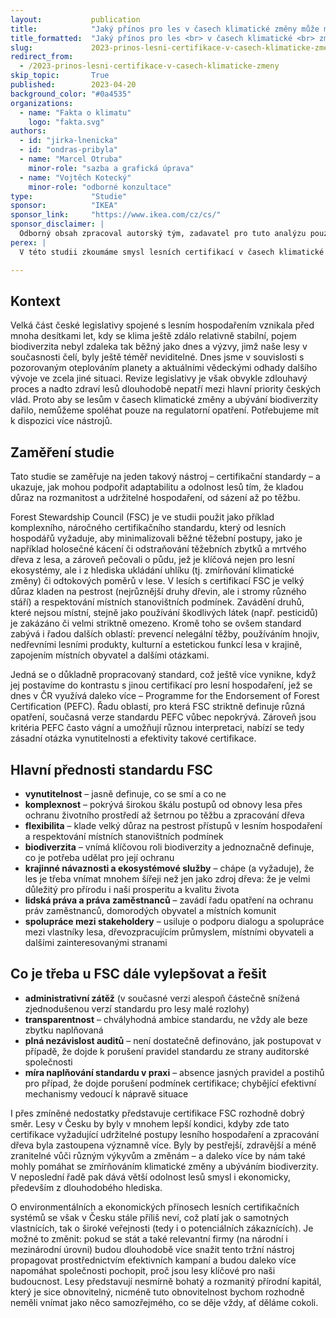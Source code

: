 ```yaml
---
layout:           publication
title:            "Jaký přínos pro les v časech klimatické změny může mít lesní certifikace?"
title_formatted:  "Jaký přínos pro les <br> v časech klimatické <br> změny může mít <br> lesní certifikace?"
slug:             2023-prinos-lesni-certifikace-v-casech-klimaticke-zmeny
redirect_from:
  - /2023-prinos-lesni-certifikace-v-casech-klimaticke-zmeny
skip_topic:       True
published:        2023-04-20
background_color: "#0a4535"
organizations:
  - name: "Fakta o klimatu"
    logo: "fakta.svg"
authors:
  - id: "jirka-lnenicka"
  - id: "ondras-pribyla"
  - name: "Marcel Otruba"
    minor-role: "sazba a grafická úprava"
  - name: "Vojtěch Kotecký"
    minor-role: "odborné konzultace"
type:             "Studie"
sponsor:          "IKEA"
sponsor_link:     "https://www.ikea.com/cz/cs/"
sponsor_disclaimer: |
  Odborný obsah zpracoval autorský tým, zadavatel pro tuto analýzu pouze stanovil klíčové otázky.
perex: |
  V této studii zkoumáme smysl lesních certifikací v časech klimatické změny a srovnáváme dvě nejvíce rozšířené certifikace: PEFC a FSC. Na více oblastech lesní péče ukazujeme, že certifikace FSC je pro Česko silnějším nástrojem k udržení zdravých lesů.

---
```


## Kontext

Velká část české legislativy spojené s lesním hospodařením vznikala před mnoha desítkami let, kdy se klima ještě zdálo relativně stabilní, pojem biodiverzita nebyl zdaleka tak běžný jako dnes a výzvy, jimž naše lesy v současnosti čelí, byly ještě téměř neviditelné. Dnes jsme v souvislosti s pozorovaným oteplováním planety a aktuálními vědeckými odhady dalšího vývoje ve zcela jiné situaci. Revize legislativy je však obvykle zdlouhavý proces a nadto zdraví lesů dlouhodobě nepatří mezi hlavní priority českých vlád. Proto aby se lesům v časech klimatické změny a ubývání biodiverzity dařilo, nemůžeme spoléhat pouze na regulatorní opatření. Potřebujeme mít k dispozici více nástrojů.

## Zaměření studie

Tato studie se zaměřuje na jeden takový nástroj – certifikační standardy – a ukazuje, jak mohou podpořit adaptabilitu a odolnost lesů tím, že kladou důraz na rozmanitost a udržitelné hospodaření, od sázení až po těžbu.

Forest Stewardship Council (FSC) je ve studii použit jako příklad komplexního, náročného certifikačního standardu, který od lesních hospodářů vyžaduje, aby minimalizovali běžné těžební postupy, jako je například holosečné kácení či odstraňování těžebních zbytků a mrtvého dřeva z lesa, a zároveň pečovali o půdu, jež je klíčová nejen pro lesní ekosystémy, ale i z hlediska ukládání uhlíku (tj. zmírňování klimatické změny) či odtokových poměrů v lese. V lesích s certifikací FSC je velký důraz kladen na pestrost (nejrůznější druhy dřevin, ale i stromy různého stáří) a respektování místních stanovištních podmínek. Zavádění druhů, které nejsou místní, stejně jako používání škodlivých látek (např. pesticidů) je zakázáno či velmi striktně omezeno. Kromě toho se ovšem standard zabývá i řadou dalších oblastí: prevencí nelegální těžby, používáním hnojiv, nedřevními lesními produkty, kulturní a estetickou funkcí lesa v krajině, zapojením místních obyvatel a dalšími otázkami.

Jedná se o důkladně propracovaný standard, což ještě více vynikne, když jej postavíme do kontrastu s jinou certifikací pro lesní hospodaření, jež se dnes v ČR využívá daleko více – Programme for the Endorsement of Forest Certification (PEFC). Řadu oblastí, pro která FSC striktně definuje různá opatření, současná verze standardu PEFC vůbec nepokrývá. Zároveň jsou kritéria PEFC často vágní a umožňují různou interpretaci, nabízí se tedy zásadní otázka vynutitelnosti a efektivity takové certifikace.

## Hlavní přednosti standardu FSC

* **vynutitelnost** – jasně definuje, co se smí a co ne
* **komplexnost** – pokrývá širokou škálu postupů od obnovy lesa přes ochranu životního prostředí až šetrnou po těžbu a zpracování dřeva
* **flexibilita** – klade velký důraz na pestrost přístupů v lesním hospodaření a respektování místních stanovištních podmínek
* **biodiverzita** – vnímá klíčovou roli biodiverzity a jednoznačně definuje, co je potřeba udělat pro její ochranu
* **krajinné návaznosti a ekosystémové služby** – chápe (a vyžaduje), že les je třeba vnímat mnohem šířeji než jen jako zdroj dřeva: že je velmi důležitý pro přírodu i naši prosperitu a kvalitu života
* **lidská práva a práva zaměstnanců** – zavádí řadu opatření na ochranu práv zaměstnanců, domorodých obyvatel a místních komunit
* **spolupráce mezi stakeholdery** – usiluje o podporu dialogu a spolupráce mezi vlastníky lesa, dřevozpracujícím průmyslem, místními obyvateli a dalšími zainteresovanými stranami

## Co je třeba u FSC dále vylepšovat a řešit

* **administrativní zátěž** (v současné verzi alespoň částečně snížená zjednodušenou verzí standardu pro lesy malé rozlohy)
* **transparentnost** – chvályhodná ambice standardu, ne vždy ale beze zbytku naplňovaná
* **plná nezávislost auditů** – není dostatečně definováno, jak postupovat v případě, že dojde k porušení pravidel standardu ze strany auditorské společnosti
* **míra naplňování standardu v praxi** – absence jasných pravidel a postihů pro případ, že dojde porušení podmínek certifikace; chybějící efektivní mechanismy vedoucí k nápravě situace

I přes zmíněné nedostatky představuje certifikace FSC rozhodně dobrý směr. Lesy v Česku by byly v mnohem lepší kondici, kdyby zde tato certifikace vyžadující udržitelné postupy lesního hospodaření a zpracování dřeva byla zastoupena významně více. Byly by pestřejší, zdravější a méně zranitelné vůči různým výkyvům a změnám – a daleko více by nám také mohly pomáhat se zmírňováním klimatické změny a ubýváním biodiverzity. V neposlední řadě pak dává větší odolnost lesů smysl i ekonomicky, především z dlouhodobého hlediska.

O environmentálních a ekonomických přínosech lesních certifikačních systémů se však v Česku stále příliš neví, což platí jak o samotných vlastnících, tak o široké veřejnosti (tedy i o potenciálních zákaznících). Je možné to změnit: pokud se stát a také relevantní firmy (na národní i mezinárodní úrovni) budou dlouhodobě více snažit tento tržní nástroj propagovat prostřednictvím efektivních kampaní a budou daleko více napomáhat společnosti pochopit, proč jsou lesy klíčové pro naši budoucnost. Lesy představují nesmírně bohatý a rozmanitý přírodní kapitál, který je sice obnovitelný, nicméně tuto obnovitelnost bychom rozhodně neměli vnímat jako něco samozřejmého, co se děje vždy, ať děláme cokoli.